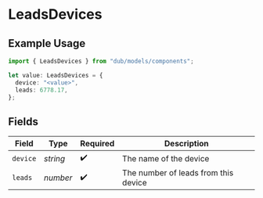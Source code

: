 # LeadsDevices

## Example Usage

```typescript
import { LeadsDevices } from "dub/models/components";

let value: LeadsDevices = {
  device: "<value>",
  leads: 6778.17,
};
```

## Fields

| Field                                | Type                                 | Required                             | Description                          |
| ------------------------------------ | ------------------------------------ | ------------------------------------ | ------------------------------------ |
| `device`                             | *string*                             | :heavy_check_mark:                   | The name of the device               |
| `leads`                              | *number*                             | :heavy_check_mark:                   | The number of leads from this device |